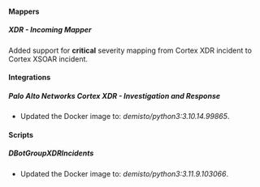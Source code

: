 #### Mappers
##### XDR - Incoming Mapper
Added support for **critical** severity mapping from Cortex XDR incident to Cortex XSOAR incident.

#### Integrations

##### Palo Alto Networks Cortex XDR - Investigation and Response

- Updated the Docker image to: *demisto/python3:3.10.14.99865*.

#### Scripts

##### DBotGroupXDRIncidents

- Updated the Docker image to: *demisto/python3:3.11.9.103066*.
